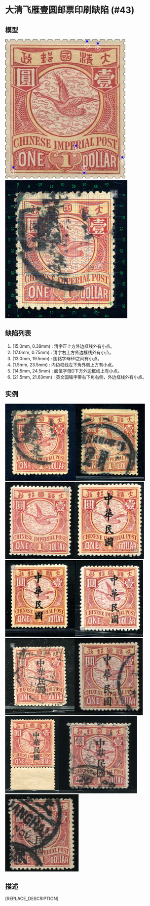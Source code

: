 # 大清飞雁壹圆邮票印刷缺陷 (#43)

## 模型
<img src="model.png" height=450/> <img src="sampling.png" height=450/>

## 缺陷列表
1. (15.0mm, 0.38mm) :  清字正上方外边框线外有小点。
1. (17.0mm, 0.75mm) :  清字右上方外边框线外有小点。
1. (13.0mm, 19.5mm) :  国铭字母ER之间有小点。
1. (1.5mm, 23.5mm) :  内边框线左下角外侧上方有小点。
1. (14.5mm, 24.5mm) :  面值字母D下方外边框线上有小点。
1. (21.5mm, 21.63mm) :  英文国铭字带右下角右侧，外边框线外有小点。


## 实例
<img src="2008-11-01_00008948036A.jpg" height=250/><img src="2011-03-12_00041218112A.jpg" height=250/><img src="2011-03-21_00041281007A.jpg" height=250/><img src="2012-02-20_00056764024A.jpg" height=250/><img src="2012-08-01_00067305035A.jpg" height=250/><img src="2013-11-15_00128085004A.jpg" height=250/><img src="2014-03-08_00136531025A.jpg" height=250/><img src="2014-08-02_00149942024A.jpg" height=250/><img src="2015-12-18_00196205026A.jpg" height=250/><img src="2015-12-28_00196438055A.jpg" height=250/><img src="570_151_160478036A.jpg" height=250/>


## 描述
[REPLACE_DESCRIPTION]
